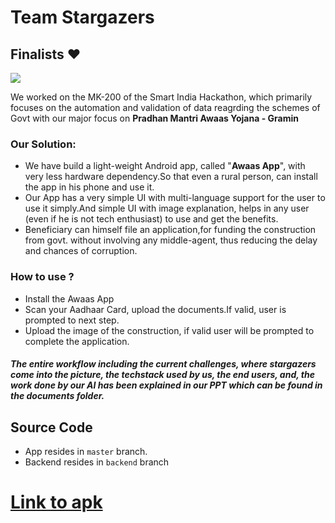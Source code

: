 # Team Stargazers 
## Finalists :heart:
<img src="https://english.mathrubhumi.com/polopoly_fs/1.4151442.1569577251!/image/image.png_gen/derivatives/landscape_894_577/image.png" align='center'></img>

<p> We worked on the MK-200 of the Smart India Hackathon, which primarily focuses on the automation and validation of data reagrding the schemes of Govt with our major focus on <b>Pradhan Mantri Awaas Yojana - Gramin</b> </p>


### Our Solution:

<p>
<ul><li>We have build a light-weight Android app, called "<b>Awaas App</b>", with very less hardware dependency.So that even a rural person, can install the app in his phone and use it.</li>
  <li>Our App has a very simple UI with multi-language support for the user to use it simply.And simple UI with image explanation, helps in any user (even if he is not tech enthusiast) to use and get the benefits.</li>
  
  <li>Beneficiary can himself file an application,for funding the construction from govt. without involving any middle-agent, thus reducing the delay and chances of corruption.</li>
  </ul>
  </p>
  
  ### How to use ?
  
  <p><ul><li>Install the Awaas App</li>
  <li>Scan your Aadhaar Card, upload the documents.If valid, user is prompted to next step.</li>
  
  <li>Upload the image of the construction, if valid user will be prompted to complete the application.</li></ul></p>
  
  
  ##### The entire workflow including the current challenges, where stargazers come into the picture, the techstack used by us, the end users, and, the work done by our AI has been explained in our PPT which can be found in the documents folder.

## Source Code
- App resides in `master` branch.
- Backend resides in `backend` branch

# [Link to apk](https://drive.google.com/file/d/1TA1Lqj_Qt7tjjTDKFvFZswxnkaUeC5eb/view?usp=sharing)
